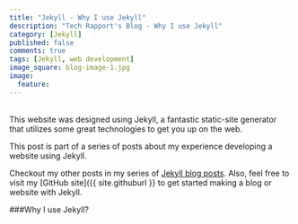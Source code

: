 ```yaml
---
title: "Jekyll - Why I use Jekyll"
description: "Tech Rapport's Blog - Why I use Jekyll"
category: [Jekyll]
published: false
comments: true
tags: [Jekyll, web development]
image_square: blog-image-1.jpg
image: 
  feature:
---
```


<br>
This website was designed using Jekyll, a fantastic static-site generator that utilizes some great technologies to get you up on the web. 

This post is part of a series of posts about my experience developing a website using Jekyll. 

Checkout my other posts in my series of [Jekyll blog posts]({{site.baseurl}}/blog/categories/#Jekyll). Also, feel free to visit my [GitHub site]({{ site.githuburl }} to get started making a blog or website with Jekyll. 

###Why I use Jekyll?<br>